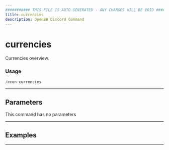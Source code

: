 ```yaml
---
########### THIS FILE IS AUTO GENERATED - ANY CHANGES WILL BE VOID ###########
title: currencies
description: OpenBB Discord Command
---
```


# currencies

Currencies overview.

### Usage

```python wordwrap
/econ currencies
```

---

## Parameters

This command has no parameters



---

## Examples


---
